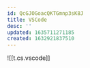 ```yaml
---
id: QcGJOGoacQKTGmnp3sK8J
title: VSCode
desc: ''
updated: 1635711271185
created: 1632921837510
---
```


![[t.cs.vscode]]

